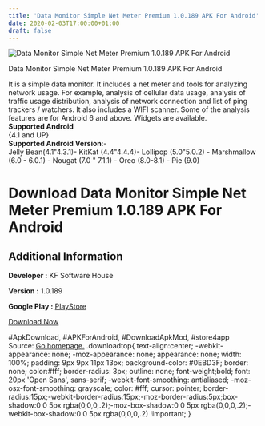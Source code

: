 ```yaml
---
title: 'Data Monitor Simple Net Meter Premium 1.0.189 APK For Android'
date: 2020-02-03T17:00:00+01:00
draft: false
---
```


![Data Monitor Simple Net Meter Premium 1.0.189 APK For Android](https://i2.wp.com/apkhome.net/wp-content/uploads/2020/02/Data-Monitor-Simple-Net-Meter-Premium-1.0.189.png "Data Monitor Simple Net Meter Premium 1.0.189 APK For Android")

  

Data Monitor Simple Net Meter Premium 1.0.189 APK For Android

It is a simple data monitor. It includes a net meter and tools for analyzing network usage. For example, analysis of cellular data usage, analysis of traffic usage distribution, analysis of network connection and list of ping trackers / watchers. It also includes a WIFI scanner. Some of the analysis features are for Android 6 and above. Widgets are available.  
**Supported Android**  
{4.1 and UP}  
**Supported Android Version**:-  
Jelly Bean(4.1"4.3.1)- KitKat (4.4"4.4.4)- Lollipop (5.0"5.0.2) - Marshmallow (6.0 - 6.0.1) - Nougat (7.0 " 7.1.1) - Oreo (8.0-8.1) - Pie (9.0)

Download Data Monitor Simple Net Meter Premium 1.0.189 APK For Android
======================================================================

Additional Information
----------------------

**Developer :** KF Software House

**Version :** 1.0.189

**Google Play :** [PlayStore](https://play.google.com/store/apps/details?id=info.kfsoft.datamonitor)

  

[Download Now](https://store4app.co/post/data-monitor-simple-net-meter-premium-1-0-189-apk-for-android_1580745274)

  
#ApkDownload, #APKForAndroid, #DownloadApkMod, #store4app  
Source: [Go homepage.](https://store4app.co/post/data-monitor-simple-net-meter-premium-1-0-189-apk-for-android_1580745274) .downloadtop{ text-align:center; -webkit-appearance: none; -moz-appearance: none; appearance: none; width: 100%; padding: 9px 9px 11px 13px; background-color: #0EBD3F; border: none; color:#fff; border-radius: 3px; outline: none; font-weight;bold; font: 20px 'Open Sans', sans-serif; -webkit-font-smoothing: antialiased; -moz-osx-font-smoothing: grayscale; color: #fff; cursor: pointer; border-radius:15px;-webkit-border-radius:15px;-moz-border-radius:5px;box-shadow:0 0 5px rgba(0,0,0,.2);-moz-box-shadow:0 0 5px rgba(0,0,0,.2);-webkit-box-shadow:0 0 5px rgba(0,0,0,.2) !important; }